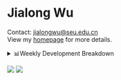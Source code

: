 #  Jialong Wu

Contact: jialongwu@seu.edu.cn<br>
View my [homepage](https://callanwu.github.io/) for more details.

<details><summary>📊Weekly Development Breakdown</summary>

<!--START_SECTION:waka-->

```txt
From: 16 October 2024 - To: 23 October 2024

Total Time: 20 hrs 37 mins

Python       9 hrs 50 mins   ████████████░░░░░░░░░░░░░   47.74 %
JSON         8 hrs 21 mins   ██████████░░░░░░░░░░░░░░░   40.58 %
Bash         1 hr 34 mins    ██░░░░░░░░░░░░░░░░░░░░░░░   07.62 %
Text         22 mins         ▒░░░░░░░░░░░░░░░░░░░░░░░░   01.78 %
Other        18 mins         ▒░░░░░░░░░░░░░░░░░░░░░░░░   01.49 %
```

<!--END_SECTION:waka-->

[![wakatime](https://wakatime.com/badge/user/c6720b29-9431-4a60-bc9d-e1fb2b6bd65f.svg)](https://wakatime.com/@c6720b29-9431-4a60-bc9d-e1fb2b6bd65f)
</details>

[![](https://img.shields.io/badge/Google%20Scholar-4385FE.svg?&color=d6d6d6&style=flat-square&logo=google-scholar)](https://scholar.google.com/citations?user=6eg2m4YAAAAJ)
![](https://komarev.com/ghpvc/?username=callanwu)
